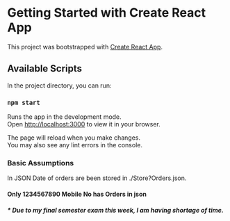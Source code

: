 # Getting Started with Create React App

This project was bootstrapped with [Create React App](https://github.com/facebook/create-react-app).

## Available Scripts

In the project directory, you can run:

### `npm start`

Runs the app in the development mode.\
Open [http://localhost:3000](http://localhost:3000) to view it in your browser.

The page will reload when you make changes.\
You may also see any lint errors in the console.

### Basic Assumptions

In JSON Date of orders are been stored in ./Store?Orders.json.

#### Only 1234567890 Mobile No has Orders in json 

##### * Due to my final semester exam this week, I am having shortage of time. 
